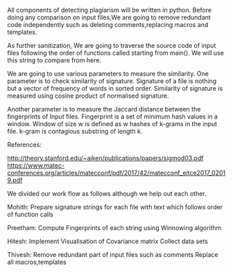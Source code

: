 All components of detecting plagiarism will be written in python.
Before doing any comparison on input files,We are going to remove redundant code  independently such as deleting comments,replacing macros and templates.

As further sanitization, We are going to traverse the source code of input files following the order of functions called starting from main().
We will use this string to compare from here.

We are going to use various parameters to measure the similarity.
One parameter is to check similarity of signature. Signature of a file is nothing but a vector of frequency of words in sorted order.
Similarity of signature is measured using cosine product of normalised signature.

Another parameter is to measure the Jaccard distance between the fingerprints of Input files.
Fingerprint is a set of minimum hash values in a window.
Window of size w is defined as w hashes of k-grams in the input file.
k-gram is contagious substring of length k.

References:

http://theory.stanford.edu/~aiken/publications/papers/sigmod03.pdf
https://www.matec-conferences.org/articles/matecconf/pdf/2017/42/matecconf_eitce2017_02019.pdf

We divided our work flow as follows although we help out each other.

Mohith:
Prepare signature strings for each file with text which follows order of function calls

Preetham:
Compute Fingerprints of each string using Winnowing algorithm

Hitesh:
Implement Visualisation of Covariance matrix
Collect data sets

Thivesh:
Remove redundant part of input files such as comments
Replace all macros,templates
